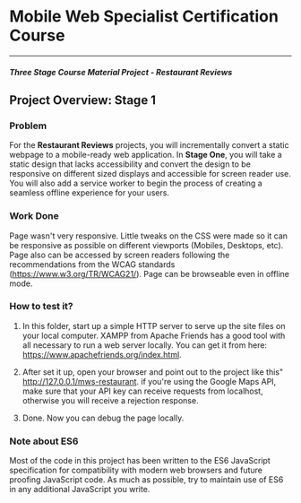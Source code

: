 # Mobile Web Specialist Certification Course
---
#### _Three Stage Course Material Project - Restaurant Reviews_

## Project Overview: Stage 1

### Problem

For the **Restaurant Reviews** projects, you will incrementally convert a static webpage to a mobile-ready web application. In **Stage One**, you will take a static design that lacks accessibility and convert the design to be responsive on different sized displays and accessible for screen reader use. You will also add a service worker to begin the process of creating a seamless offline experience for your users.

### Work Done

Page wasn't very responsive. Little tweaks on the CSS were made so it can be responsive as possible on different viewports (Mobiles, Desktops, etc). Page also can be accessed by screen readers following the recommendations from the WCAG standards (https://www.w3.org/TR/WCAG21/). Page can be browseable even in offline mode.

### How to test it?

1. In this folder, start up a simple HTTP server to serve up the site files on your local computer. XAMPP from Apache Friends has a good tool with all necessary to run a web server locally. You can get it from here: https://www.apachefriends.org/index.html.

2. After set it up, open your browser and point out to the project like this" http://127.0.0.1/mws-restaurant. if you're using the Google Maps API, make sure that your API key can receive requests from localhost, otherwise you will receive a rejection response.

3. Done. Now you can debug the page locally.

### Note about ES6

Most of the code in this project has been written to the ES6 JavaScript specification for compatibility with modern web browsers and future proofing JavaScript code. As much as possible, try to maintain use of ES6 in any additional JavaScript you write. 



